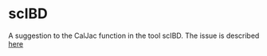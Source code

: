 # scIBD
A suggestion to the CalJac function in the tool scIBD. The issue is described [here](https://github.com/Ying-Lab/scIBD/issues/4)
